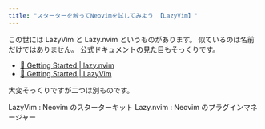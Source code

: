 ```yaml
---
title: "スターターを触ってNeovimを試してみよう 【LazyVim】"
---
```


この世には LazyVim と Lazy.nvim というものがあります。
似ているのは名前だけではありません。
公式ドキュメントの見た目もそっくりです。

- [🚀 Getting Started | lazy.nvim](https://lazy.folke.io/)
- [🚀 Getting Started | LazyVim](https://www.lazyvim.org/)

大変そっくりですが二つは別ものです。

LazyVim : Neovim のスターターキット
Lazy.nvim : Neovim のプラグインマネージャー
